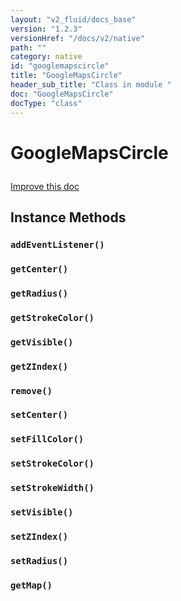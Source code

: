 ```yaml
---
layout: "v2_fluid/docs_base"
version: "1.2.3"
versionHref: "/docs/v2/native"
path: ""
category: native
id: "googlemapscircle"
title: "GoogleMapsCircle"
header_sub_title: "Class in module "
doc: "GoogleMapsCircle"
docType: "class"
---
```









<h1 class="api-title">

  
  GoogleMapsCircle
  

  

  

</h1>

<a class="improve-v2-docs" href="http://github.com/driftyco/ionic-native/edit/master/-native/src/plugins/googlemaps.ts#L577">
  Improve this doc
</a>





<!-- decorators --><!-- @usage tag -->


<!-- @property tags -->


<!-- methods on the class -->

<h2>Instance Methods</h2>

<div id="addEventListener"></div>

<h3>
  <code>addEventListener()</code>


</h3>












<div id="getCenter"></div>

<h3>
  <code>getCenter()</code>


</h3>












<div id="getRadius"></div>

<h3>
  <code>getRadius()</code>


</h3>












<div id="getStrokeColor"></div>

<h3>
  <code>getStrokeColor()</code>


</h3>












<div id="getVisible"></div>

<h3>
  <code>getVisible()</code>


</h3>












<div id="getZIndex"></div>

<h3>
  <code>getZIndex()</code>


</h3>












<div id="remove"></div>

<h3>
  <code>remove()</code>


</h3>












<div id="setCenter"></div>

<h3>
  <code>setCenter()</code>


</h3>












<div id="setFillColor"></div>

<h3>
  <code>setFillColor()</code>


</h3>












<div id="setStrokeColor"></div>

<h3>
  <code>setStrokeColor()</code>


</h3>












<div id="setStrokeWidth"></div>

<h3>
  <code>setStrokeWidth()</code>


</h3>












<div id="setVisible"></div>

<h3>
  <code>setVisible()</code>


</h3>












<div id="setZIndex"></div>

<h3>
  <code>setZIndex()</code>


</h3>












<div id="setRadius"></div>

<h3>
  <code>setRadius()</code>


</h3>












<div id="getMap"></div>

<h3>
  <code>getMap()</code>


</h3>










<!-- related link --><!-- end content block -->


<!-- end body block -->

